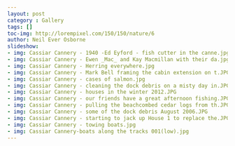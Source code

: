 ```yaml
---
layout: post
category : Gallery
tags: []
toc-img: http://lorempixel.com/150/150/nature/6
author: Neil Ever Osborne
slideshow:
- img: Cassiar Cannery - 1940 -Ed Eyford - fish cutter in the canne.jpg
- img: Cassiar Cannery - Ewen _Mac_ and Kay Macmillan with their da.jpg
- img: Cassiar Cannery - Herring everywhere.jpg
- img: Cassiar Cannery - Mark Bell framing the cabin extension on t.JPG
- img: Cassiar Cannery - cases of salmon.jpg
- img: Cassiar Cannery - cleaning the dock debris on a misty day in.JPG
- img: Cassiar Cannery - houses in the winter 2012.JPG
- img: Cassiar Cannery - our friends have a great afternoon fishing.JPG
- img: Cassiar Cannery - pulling the beachcombed cedar logs from th.JPG
- img: Cassiar Cannery - some of the dock debris August 2006.JPG
- img: Cassiar Cannery - starting to jack up House 1 to replace the.JPG
- img: Cassiar Cannery - towing boats.jpg
- img: Cassiar Cannery-boats along the tracks 001(low).jpg
---
```

